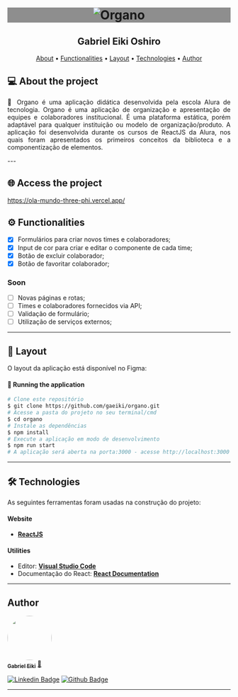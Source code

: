 <h1 align="center" style="background-color: #8e8e8e" >
    <img alt="Organo" title="#Organo" src="./public/imagens/logo.png" />
</h1>

<h2 align="center">
Gabriel Eiki Oshiro
</h2>

<p align="center">
 <a href="#-about-the-project">About</a> •
 <a href="#-functionalities">Functionalities</a> •
 <a href="#-layout">Layout</a> •
 <a href="#-technologies">Technologies</a> •
 <a href="#-author">Author</a>
 <!-- <a href="#user-content--licença">Licence</a> -->
</p>


## 💻 About the project
<p align="justify">
🚀 Organo é uma aplicação didática desenvolvida pela escola Alura de tecnologia. Organo é uma aplicação de organização e apresentação de equipes e colaboradores institucional. É uma plataforma estática, porém adaptável para qualquer instituição ou modelo de organização/produto.
A aplicação foi desenvolvida durante os cursos de ReactJS da Alura, nos quais foram apresentados os primeiros conceitos da biblioteca e a componentização de elementos.
</p>
---

## 🌐 Access the project
https://ola-mundo-three-phi.vercel.app/

## ⚙️ Functionalities

- [x] Formulários para criar novos times e colaboradores;
- [x] Input de cor para criar e editar o componente de cada time;
- [x] Botão de excluir colaborador;
- [x] Botão de favoritar colaborador;

### Soon

- [ ] Novas páginas e rotas;
- [ ] Times e colaboradores fornecidos via API;
- [ ] Validação de formulário;
- [ ] Utilização de serviços externos;

---

## 🎨 Layout
O layout da aplicação está disponível no Figma:
<a href="https://www.figma.com/file/T6BLI1HfB81eYOiVgpqQz7/Projeto-Intro-ao-React?node-id=134%3A143&t=KXPt5lcuH7wDCgvE-0">
  <img alt="" src="https://img.shields.io/badge/Acessar%20Layout%20-Figma-%2304D361">
</a>

#### 🧭 Running the application

```bash
# Clone este repositório
$ git clone https://github.com/gaeiki/organo.git
# Acesse a pasta do projeto no seu terminal/cmd
$ cd organo
# Instale as dependências
$ npm install
# Execute a aplicação em modo de desenvolvimento
$ npm run start
# A aplicação será aberta na porta:3000 - acesse http://localhost:3000
```
---

## 🛠 Technologies

As seguintes ferramentas foram usadas na construção do projeto:

#### **Website**

- **[ReactJS](https://reactjs.org/)**

#### **Utilities**


- Editor: **[Visual Studio Code](https://code.visualstudio.com/)**
- Documentação do React: **[React Documentation](https://create-react-app.dev/docs/adding-a-stylesheet/)**

---

## Author

<a href="https://www.instagram.com/gaeiki/">
 <img style="border-radius: 100%;" src="https://avatars.githubusercontent.com/u/64814663?v=4" width="100px;" alt=""/>
 <br />
 <sub><b>Gabriel Eiki</b></sub></a> <a href="https://www.linkedin.com/in/gabriel-eiki-oshiro-07b324b0/" title="Gabriel Eiki Oshiro">🚀</a>
 <br />

[![Linkedin Badge](https://img.shields.io/badge/-GabrielEiki-blue?style=flat-square&logo=Linkedin&logoColor=white&link=https://www.linkedin.com/in/ne%C3%ADlton-seguins-bb8786a6/)](https://www.linkedin.com/in/gabriel-eiki-oshiro-07b324b0/)
[![Github Badge](https://img.shields.io/badge/-GabrielEiki-161b22?style=flat-square&logo=Github&logoColor=white&link=https://github.com/gaeiki)](https://github.com/gaeiki)

---

<!-- ## 📝 Licença
Desenvolvido por [Alura](https://www.alura.com.br/).
--- -->